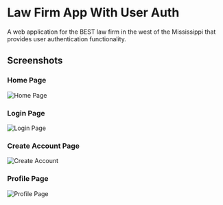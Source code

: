 # Law Firm App With User Auth
A web application for the BEST law firm in the west of the Mississippi that provides user authentication functionality.

## Screenshots

### Home Page
![Home Page](screenshots/home.png)

### Login Page
![Login Page](screenshots/login.png)

### Create Account Page
![Create Account](screenshots/create-account.png)

### Profile Page
![Profile Page](screenshots/profile.png)